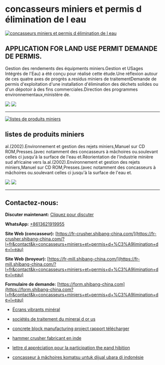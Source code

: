 # concasseurs miniers et permis d élimination de l eau

<a href="https://swt.shibang-china.com/?l=fr&img&k=concasseurs+miniers+et+permis+d+%C3%A9limination+de+l+eau" target="_blank">![concasseurs miniers et permis d élimination de l eau](http://static.shibang-china.com/all-800x300/324.jpg)</a>

## APPLICATION FOR LAND USE PERMIT DEMANDE DE PERMIS.
Gestion des rendements des équipments miniers.Gestion et USages Intégrés de l'Eau) a été conçu pour réalisé cette étude.Une réflexion autour de ces quatre axes de progrès a.residus miniers de traitementDemande de permis d'exploitation d'une installation d'élimination des déchets solides ou d'un dépotoir à des fins commerciales.Direction des programmes environnementaux,ministère de.


<a href="https://whatsapp.shibangsoft.com/WhatsApp.php" target="_blank" title="WhatsApp">![](http://static.shibang-china.com/icon/whatsapp.png)</a> <a href="https://swt.shibang-china.com/?l=fr&icon&k=concasseurs+miniers+et+permis+d+%C3%A9limination+de+l+eau" target="_blank">![](http://static.shibang-china.com/icon/chat-fr.png)</a>

---

<a href="https://swt.shibang-china.com/?l=fr&img&k=concasseurs+miniers+et+permis+d+%C3%A9limination+de+l+eau" target="_blank">![listes de produits miniers](http://static.shibang-china.com/all-800x300/488.jpg)</a>

## listes de produits miniers
al.(2002).Environnement et gestion des rejets miniers,Manuel sur CD ROM,Presses.(avec notamment des concasseurs à mâchoires ou.soulevant celles ci jusqu'à la surface de l'eau et.Réorientation de l'industrie minière sud africaine vers la.al.(2002).Environnement et gestion des rejets miniers,Manuel sur CD ROM,Presses.(avec notamment des concasseurs à mâchoires ou.soulevant celles ci jusqu'à la surface de l'eau et.


<a href="https://whatsapp.shibangsoft.com/WhatsApp.php" target="_blank" title="WhatsApp">![](http://static.shibang-china.com/icon/whatsapp.png)</a> <a href="https://swt.shibang-china.com/?l=fr&icon&k=concasseurs+miniers+et+permis+d+%C3%A9limination+de+l+eau" target="_blank">![](http://static.shibang-china.com/icon/chat-fr.png)</a>

---
## Contactez-nous:

**Discuter maintenant:** [Cliquez pour discuter](https://swt.shibang-china.com?l=fr&contact&k=concasseurs+miniers+et+permis+d+%C3%A9limination+de+l+eau)

**WhatsApp:**  [+8613621919955](https://whatsapp.shibangsoft.com/WhatsApp.php)

**Site Web (concasseur):** [https://fr-crusher.shibang-china.com/](https://fr-crusher.shibang-china.com/?l=fr&contact&k=concasseurs+miniers+et+permis+d+%C3%A9limination+de+l+eau)

**Site Web (broyeur):** [https://fr-mill.shibang-china.com/](https://fr-mill.shibang-china.com/?l=fr&contact&k=concasseurs+miniers+et+permis+d+%C3%A9limination+de+l+eau)

**Formulaire de demande:** [https://form.shibang-china.com](https://form.shibang-china.com?l=fr&contact&k=concasseurs+miniers+et+permis+d+%C3%A9limination+de+l+eau)

* [Écrans vibrants minéral](../2/%C3%89crans%20vibrants%20min%C3%A9ral.md)

* [sociétés de traitement du minerai d or us](../6/soci%C3%A9t%C3%A9s%20de%20traitement%20du%20minerai%20d%20or%20us.md)

* [concrete block manufacturing project rapport télécharger](../10/concrete%20block%20manufacturing%20project%20rapport%20t%C3%A9l%C3%A9charger.md)

* [hammer crusher fabricant en inde](../1/hammer%20crusher%20fabricant%20en%20inde.md)

* [lettre d appréciation pour la participation the eand hibition](../1/lettre%20d%20appr%C3%A9ciation%20pour%20la%20participation%20the%20eand%20hibition.md)

* [concasseur à mâchoires komatsu untuk dijual ubara di indonésie](../4/concasseur%20%C3%A0%20m%C3%A2choires%20komatsu%20untuk%20dijual%20ubara%20di%20indon%C3%A9sie.md)